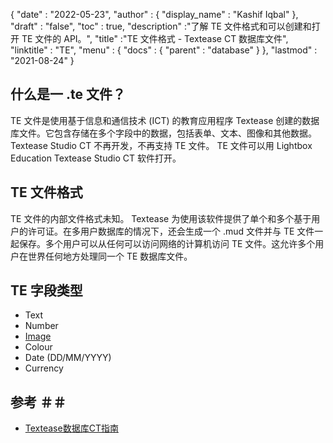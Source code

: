 {
  "date" : "2022-05-23",
  "author" : {
    "display_name" : "Kashif Iqbal"
},
  "draft" : "false",
  "toc" : true,
  "description" :"了解 TE 文件格式和可以创建和打开 TE 文件的 API。",
  "title" :"TE 文件格式 - Textease CT 数据库文件",
  "linktitle" : "TE",
  "menu" : {
    "docs" : {
      "parent" : "database"
}
},
  "lastmod" : "2021-08-24"
}

## 什么是一 .te 文件？

TE 文件是使用基于信息和通信技术 (ICT) 的教育应用程序 Textease 创建的数据库文件。它包含存储在多个字段中的数据，包括表单、文本、图像和其他数据。 Textease Studio CT 不再开发，不再支持 TE 文件。 TE 文件可以用 Lightbox Education Textease Studio CT 软件打开。

## TE 文件格式

TE 文件的内部文件格式未知。 Textease 为使用该软件提供了单个和多个基于用户的许可证。在多用户数据库的情况下，还会生成一个 .mud 文件并与 TE 文件一起保存。多个用户可以从任何可以访问网络的计算机访问 TE 文件。这允许多个用户在世界任何地方处理同一个 TE 数据库文件。

## TE 字段类型

* Text
* Number
* [Image](/zh/image/)
* Colour
* Date (DD/MM/YYYY)
* Currency

## 参考 ＃＃

* [Textease数据库CT指南](https://products.conholdate.app/viewer/view/8MPsb0m0GyulEw3GO/textease-database-ct-guide.pdf?preview=true.pdf)

